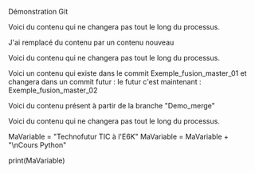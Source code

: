 Démonstration Git

Voici du contenu qui ne changera pas tout le long du processus.

J'ai remplacé du contenu par un contenu nouveau

Voici du contenu qui ne changera pas tout le long du processus.

Voici un contenu qui existe dans le commit Exemple_fusion_master_01 et changera dans un commit futur : le futur c'est maintenant : Exemple_fusion_master_02

Voici du contenu présent à partir de la branche "Demo_merge"

Voici du contenu qui ne changera pas tout le long du processus.


MaVariable = "Technofutur TIC à l'E6K" 
MaVariable = MaVariable + "\nCours Python"

print(MaVariable)